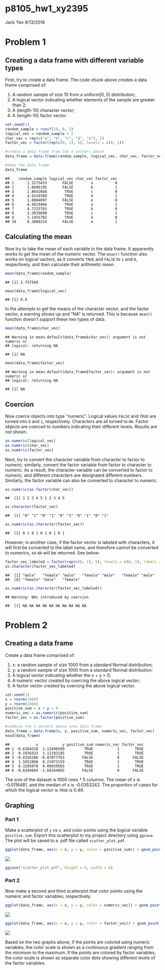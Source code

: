 p8105\_hw1\_xy2395
================
Jack Yan
9/13/2018

Problem 1
=========

Creating a data frame with different variable types
---------------------------------------------------

First, try to create a data frame. The code chunk above creates a data frame comprised of:

1.  A random sample of size 10 from a uniform\[0, 5\] distribution;
2.  A logical vector indicating whether elements of the sample are greater than 2;
3.  A (length-10) character vector;
4.  A (length-10) factor vector.

``` r
set.seed(1)
random_sample = runif(10, 0, 5)  
logical_vec = random_sample > 2
char_vec = rep(c("a", "b", "c", "d", "e"), 2)
factor_vec = factor(rep(c(0, 1), 5), levels = c(0, 1))

#create a data frame from the 4 vectors above
data_frame = data.frame(random_sample, logical_vec, char_vec, factor_vec)

#show the data frame
data_frame
```

    ##    random_sample logical_vec char_vec factor_vec
    ## 1      1.3275433       FALSE        a          0
    ## 2      1.8606195       FALSE        b          1
    ## 3      2.8642668        TRUE        c          0
    ## 4      4.5410389        TRUE        d          1
    ## 5      1.0084097       FALSE        e          0
    ## 6      4.4919484        TRUE        a          1
    ## 7      4.7233763        TRUE        b          0
    ## 8      3.3039890        TRUE        c          1
    ## 9      3.1455702        TRUE        d          0
    ## 10     0.3089314       FALSE        e          1

Calculating the mean
--------------------

Now try to take the mean of each variable in the data frame. It apparently works to get the mean of the numeric vector. The `mean()` function also works on logical vactors, as it converts `TRUE` and `FALSE` to `1` and `0`, respectively, and then calculate their arithmetic mean.

``` r
mean(data_frame$random_sample)
```

    ## [1] 2.757569

``` r
mean(data_frame$logical_vec)
```

    ## [1] 0.6

In the attempts to get the means of the character vector, and the factor vector, a warning shows up and "NA" is returned. This is because `mean()` function doesn't support these two types of data.

``` r
mean(data_frame$char_vec)
```

    ## Warning in mean.default(data_frame$char_vec): argument is not numeric or
    ## logical: returning NA

    ## [1] NA

``` r
mean(data_frame$factor_vec)
```

    ## Warning in mean.default(data_frame$factor_vec): argument is not numeric or
    ## logical: returning NA

    ## [1] NA

Coercion
--------

Now coerce objects into type "numeric". Logical values `FALSE` and `TRUE` are turned into `0` and `1`, respectively. Characters are all turned to `NA`. Factor objects are coerced to numbers indicating their different levels. Results are not shown.

``` r
as.numeric(logical_vec)
as.numeric(char_vec)
as.numeric(factor_vec)
```

Next, try to convert the character variable from character to factor to numeric; similarly, convert the factor variable from factor to character to numeric. As a result, the character variable can be converted to factor to numeric, and different characters are designated different numbers. Similarly, the factor variable can also be converted to character to numeric.

``` r
as.numeric(as.factor(char_vec))
```

    ##  [1] 1 2 3 4 5 1 2 3 4 5

``` r
as.character(factor_vec)
```

    ##  [1] "0" "1" "0" "1" "0" "1" "0" "1" "0" "1"

``` r
as.numeric(as.character(factor_vec))
```

    ##  [1] 0 1 0 1 0 1 0 1 0 1

However, in another case, if the factor vector is labeled with characters, it will first be converted to the label name, and therefore cannot be converted to numerics, so `NA` will be returned. See below:

``` r
factor_vec_labeled = factor(rep(c(0, 1), 5), levels = c(0, 1), labels = c("male","female"))
as.character(factor_vec_labeled)
```

    ##  [1] "male"   "female" "male"   "female" "male"   "female" "male"  
    ##  [8] "female" "male"   "female"

``` r
as.numeric(as.character(factor_vec_labeled))
```

    ## Warning: NAs introduced by coercion

    ##  [1] NA NA NA NA NA NA NA NA NA NA

Problem 2
=========

Creating a data frame
---------------------

Create a data frame comprised of:

1.  x: a random sample of size 1000 from a standard Normal distribution;
2.  y: a random sample of size 1000 from a standard Normal distribution;
3.  A logical vector indicating whether the x + y &gt; 0;
4.  A numeric vector created by coercing the above logical vector;
5.  A factor vector created by coercing the above logical vector.

``` r
set.seed(1)
x = rnorm(1000) 
y = rnorm(1000)
positive_sum = x + y > 0
numeric_vec = as.numeric(positive_sum)
factor_vec = as.factor(positive_sum)

#combine the 5 vectors above into data frame
data_frame = data.frame(x, y, positive_sum, numeric_vec, factor_vec)
head(data_frame)
```

    ##            x           y positive_sum numeric_vec factor_vec
    ## 1 -0.6264538  1.13496509         TRUE           1       TRUE
    ## 2  0.1836433  1.11193185         TRUE           1       TRUE
    ## 3 -0.8356286 -0.87077763        FALSE           0      FALSE
    ## 4  1.5952808  0.21073159         TRUE           1       TRUE
    ## 5  0.3295078  0.06939565         TRUE           1       TRUE
    ## 6 -0.8204684 -1.66264885        FALSE           0      FALSE

The size of the dataset is 1000 rows \* 5 columns. The mean of x is -0.0116481, and the median of x is -0.0353242. The proportion of cases for which the logical vector is `TRUE` is 0.49.

Graphing
--------

### Part 1

Make a scatterplot of `y` vs `x`, and color points using the logical variable `positive_sum`. Export this scatterplot to my project directory using `ggsave`. The plot will be saved to a .pdf file called `scatter_plot.pdf`.

``` r
ggplot(data_frame, aes(x = x, y = y, color = positive_sum)) + geom_point()
```

![](p8105_hw1_xy2395_files/figure-markdown_github/unnamed-chunk-10-1.png)

``` r
ggsave("scatter_plot.pdf", height = 4, width = 6)
```

### Part 2

Now make a second and third scatterplot that color points using the numeric and factor variables, respectively.

``` r
ggplot(data_frame, aes(x = x, y = y, color = numeric_vec)) + geom_point()
```

![](p8105_hw1_xy2395_files/figure-markdown_github/unnamed-chunk-11-1.png)

``` r
ggplot(data_frame, aes(x = x, y = y, color = factor_vec)) + geom_point()
```

![](p8105_hw1_xy2395_files/figure-markdown_github/unnamed-chunk-11-2.png)

Based on the two graphs above, if the points are colored using numeric variables, the color scale is shown as a continuous gradient ranging from the minimum to the maximum. If the points are colored by factor variables, the color scale is shown as separate color dots showing different levels of the factor variables.
